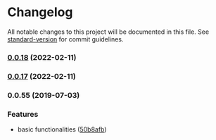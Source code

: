 # Changelog

All notable changes to this project will be documented in this file. See [standard-version](https://github.com/conventional-changelog/standard-version) for commit guidelines.

### [0.0.18](https://github.com/zzzgit/slayer/compare/v0.0.17...v0.0.18) (2022-02-11)

### [0.0.17](https://github.com/zzzgit/slayer/compare/v0.0.16...v0.0.17) (2022-02-11)

### 0.0.55 (2019-07-03)


### Features

* basic functionalities ([50b8afb](https://github.com/zzzgit/kaze/commit/50b8afb))
